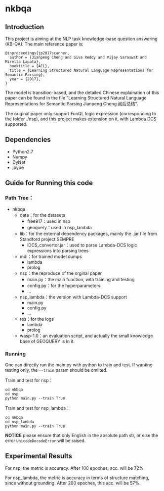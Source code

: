 # nkbqa

## Introduction

This project is aiming at the NLP task knowledge-base question answering (KB-QA). The main reference paper is:

```
@inproceedings{jp2017scanner,
  author = {Jianpeng Cheng and Siva Reddy and Vijay Saraswat and Mirella Lapata},
  booktitle = {ACL},
  title = {Learning Structured Natural Language Representations for Semantic Parsing},
  year = {2017},
}
```
The model is transition-based, and the detailed Chinese explaination of this paper can be found in the file "Learning Structured Natural Language Representations for Semantic Parsing Jianpeng Cheng 阅后总结".

The original paper only support FunQL logic expression (corresponding to the folder ./nsp), and this project makes extension on it, with Lambda DCS supported.

## Dependencies

- Python2.7
- Numpy
- DyNet
- jpype

## Guide for Running this code

### Path Tree：

- nkbqa
  - data：for the datasets
    - free917：used in nsp
    - geoquery：used in nsp_lambda
  - lib：for the external dependency packages, mainly the .jar file from Standford project SEMPRE
    - lDCS_convertor.jar：used to parse Lambda-DCS logic expressions into parsing trees
  - mdl：for trained model dumps
    - lambda
    - prolog
  - nsp：the reproduce of the orginal paper
    - main.py：the main function, with training and testing
    - config.py：for the hyperparameters
    - ...
  - nsp_lambda：the version with Lambda-DCS support
    - main.py
    - config.py
    - ...
  - res：for the logs
    - lambda
    - prolog
  - wasp-1.0：an evaluation script, and actually the small knowledge base of GEOQUERY is in it.

### Running

One can directly run the main.py with python to train and test. If wanting testing only, the `--train` param should be omiited.

Train and test for nsp：

```shell
cd nkbqa
cd nsp
python main.py --train True
```

Train and test for nsp_lambda：

```Shell
cd nkbqa
cd nsp_lambda
python main.py --train True
```

**NOTICE** please ensure that only English in the absolute path str, or else the error `UnicodeDecodeError` will be raised.

## Experimental Results

For nsp, the metric is accuracy. After 100 epoches, acc. will be 72%

For nsp_lambda, the metric is accuracy in terms of structure matching, since without grounding. After 200 epoches, this acc. will be 57%.
